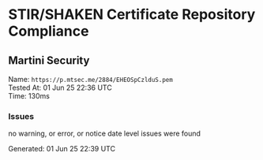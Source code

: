# STIR/SHAKEN Certificate Repository Compliance

## Martini Security

Name: `https://p.mtsec.me/2884/EHEOSpCzlduS.pem`\
Tested At: 01 Jun 25 22:36 UTC\
Time: 130ms

### Issues

no warning, or error, or notice date level issues were found

Generated: 01 Jun 25 22:39 UTC